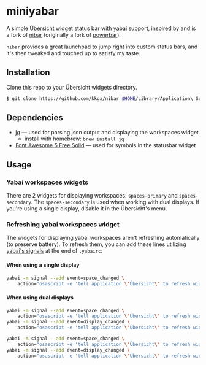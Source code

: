 # miniyabar

A simple [Übersicht](https://github.com/felixhageloh/uebersicht) widget status bar with [yabai](https://github.com/koekeishiya/yabai) support, inspired by and is a fork of [nibar](https://github.com/kkga/nibar) (originally a fork of [powerbar](https://github.com/ajdnik/powerbar)). 

`nibar` provides a great launchpad to jump right into custom status bars, and it's then tweaked and touched up to satisfy my taste.

## Installation

Clone this repo to your Übersicht widgets directory.

```bash
$ git clone https://github.com/kkga/nibar $HOME/Library/Application\ Support/Übersicht/widgets/nibar
```

## Dependencies

- [jq](https://github.com/stedolan/jq) — used for parsing json output and displaying the workspaces widget
    - install with homebrew: `brew install jq`
- [Font Awesome 5 Free Solid](https://fontawesome.com/) — used for symbols in the statusbar widget

## Usage

### Yabai workspaces widgets

There are 2 widgets for displaying workspaces: `spaces-primary` and `spaces-secondary`. The `spaces-secondary` is used when working with dual displays.
If you're using a single display, disable it in the Übersicht's menu.

### Refreshing yabai workspaces widget

The widgets for displaying yabai workspaces aren't refreshing automatically (to preserve battery). To refresh them, you can add these lines utilizing [yabai's signals](https://github.com/koekeishiya/yabai/wiki/Commands#automation-with-rules-and-signals) at the end of `.yabairc`:

#### When using a single display

```sh
yabai -m signal --add event=space_changed \
    action="osascript -e 'tell application \"Übersicht\" to refresh widget id \"miniyabar-spaces-primary-jsx\"'"
```

#### When using dual displays

```sh
yabai -m signal --add event=space_changed \
    action="osascript -e 'tell application \"Übersicht\" to refresh widget id \"miniyabar-spaces-primary-jsx\"'"
yabai -m signal --add event=display_changed \
    action="osascript -e 'tell application \"Übersicht\" to refresh widget id \"miniyabar-spaces-primary-jsx\"'"

yabai -m signal --add event=space_changed \
    action="osascript -e 'tell application \"Übersicht\" to refresh widget id \"miniyabar-spaces-secondary-jsx\"'"
yabai -m signal --add event=display_changed \
    action="osascript -e 'tell application \"Übersicht\" to refresh widget id \"miniyabar-spaces-secondary-jsx\"'"
```


